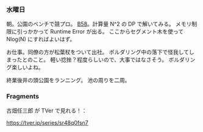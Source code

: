 ### 水曜日

朝。公園のベンチで競プロ。
[B58](https://atcoder.jp/contests/tessoku-book/tasks/tessoku_book_ee)。計算量 N^2 の DP で解いてみる。
メモリ制限に引っかかって Runtime Error が出る。
ここからセグメント木を使って Nlog(N) にすればよいはず。

お仕事。同僚の方が松葉杖をついて出社。
ボルダリング中の落下で怪我してしまったとのこと。
軽い捻挫？程度らしいので、大事ではなさそう。
ボルダリング楽しいよね。

終業後井の頭公園をランニング。
池の周りを二周。

### Fragments

古畑任三郎 が TVer で見れる！：

https://tver.jp/series/sr48q0fsn7